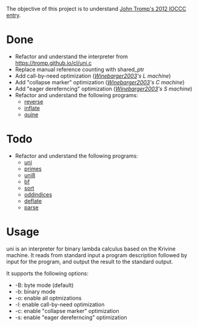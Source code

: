 The objective of this project is to understand [John Tromp's 2012 IOCCC entry](http://www.ioccc.org/2012/tromp/hint.html).

# Done

* Refactor and understand the interpreter from https://tromp.github.io/cl/uni.c
* Replace manual reference counting with shared_ptr
* Add call-by-need optimization (<cite>[Winebarger2003][1]'s L machine</cite>)
* Add "collapse marker" optimization (<cite>[Winebarger2003][1]'s C machine</cite>)
* Add "eager dereferncing" optimization (<cite>[Winebarger2003][1]'s S machine</cite>)
* Refactor and understand the following programs:
    * [reverse](reverse.lam)
    * [inflate](inflate.lam)
    * [quine](quine.lam)

[1]: http://www.cs.indiana.edu/pub/techreports/TR581.pdf

# Todo
* Refactor and understand the following programs:
    * [uni](uni232.lam)
    * [primes](primes.lam)
    * [uni8](uni8.lam)
    * [bf](bf.lam)
    * [sort](sort.lam)
    * [oddindices](oddindices.lam)
    * [deflate](deflate.lam)
    * [parse](parse.lam)

# Usage
uni is an interpreter for binary lambda calculus based on the Krivine machine.
It reads from standard input a program description followed by input for the
program, and output the result to the standard output.

It supports the following options:

* -B: byte mode (default)
* -b: binary mode
* -o: enable all optmizations
* -l: enable call-by-need optimization
* -c: enable "collapse marker" optimization
* -s: enable "eager dereferncing" optimization
